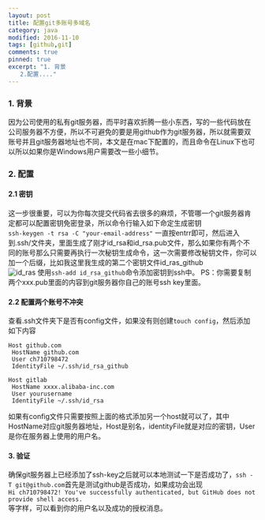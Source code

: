 ```yaml
---
layout: post
title: 配置git多账号多域名
category: java
modified: 2016-11-10
tags: [github,git]
comments: true
pinned: true
excerpt: "1. 背景
　　2.配置...."
---
```

### 1. 背景  
  因为公司使用的私有git服务器，而平时喜欢折腾一些小东西，写的一些代码放在公司服务器不方便，所以不可避免的要是用github作为git服务器，所以就需要双账号并且git服务器地址也不同，本文是在mac下配置的，而且命令在Linux下也可以所以如果你是Windows用户需要改一些小细节。   
### 2. 配置  
#### 2.1 密钥   
  这一步很重要，可以为你每次提交代码省去很多的麻烦，不管哪一个git服务器肯定都可以配置密钥免密登录，所以命令行输入如下命定生成密钥  
```ssh-keygen -t rsa -C "your-email-address"```
一直按entrr即可，然后进入到.ssh/文件夹，里面生成了刚才id_rsa和id_rsa.pub文件，那么如果你有两个不同的账号那么只需要再执行一次秘钥生成命令，这一次需要修改秘钥文件，你可以加一个后缀，比如我这里我生成的第二个密钥文件id_ras_github  
![id_ras](../img/id_rsa.png)
  使用```ssh-add id_rsa_github```命令添加密钥到ssh中。
  PS：你需要复制两个xxx.pub里面的内容到git服务器你自己的账号ssh key里面。  
#### 2.2 配置两个账号不冲突  
  查看.ssh文件夹下是否有config文件，如果没有则创建```touch config```，然后添加如下内容  
```
Host github.com
 HostName github.com
 User ch710798472
 IdentityFile ~/.ssh/id_rsa_github

Host gitlab
 HostName xxxx.alibaba-inc.com
 User yourusername
 IdentityFile ~/.ssh/id_rsa
```  
  如果有config文件只需要按照上面的格式添加另一个host就可以了，其中HostName对应git服务器地址，Host是别名，identityFile就是对应的密钥，User是你在服务器上使用的用户名。  
#### 3. 验证  
  确保git服务器上已经添加了ssh-key之后就可以本地测试一下是否成功了，```ssh -T git@github.com```首先是测试github是否成功，如果成功会出现  
```Hi ch710798472! You've successfully authenticated, but GitHub does not provide shell access.```  
等字样，可以看到你的用户名以及成功的授权消息。  
